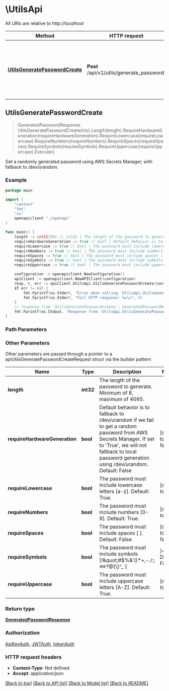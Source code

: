 # \UtilsApi

All URIs are relative to *http://localhost*

Method | HTTP request | Description
------------- | ------------- | -------------
[**UtilsGeneratePasswordCreate**](UtilsApi.md#UtilsGeneratePasswordCreate) | **Post** /api/v1/utils/generate_password/ | Get a randomly generated password using AWS Secrets Manager, with fallback to /dev/urandom.



## UtilsGeneratePasswordCreate

> GeneratedPasswordResponse UtilsGeneratePasswordCreate(ctx).Length(length).RequireHardwareGeneration(requireHardwareGeneration).RequireLowercase(requireLowercase).RequireNumbers(requireNumbers).RequireSpaces(requireSpaces).RequireSymbols(requireSymbols).RequireUppercase(requireUppercase).Execute()

Get a randomly generated password using AWS Secrets Manager, with fallback to /dev/urandom.



### Example

```go
package main

import (
    "context"
    "fmt"
    "os"
    openapiclient "./openapi"
)

func main() {
    length := int32(56) // int32 | The length of the password to generate.  Minimum of 8, maximum of 4095.
    requireHardwareGeneration := true // bool | Default behavior is to fallback to /dev/urandom if we fail to get a random password from AWS Secrets Manager.  If set to 'True', we will not fallback to local password generation using /dev/urandom.  Default: False (optional) (default to false)
    requireLowercase := true // bool | The password must include lowercase letters [a-z]. Default: True. (optional) (default to true)
    requireNumbers := true // bool | The password must include numbers [0-9].  Default: True. (optional) (default to true)
    requireSpaces := true // bool | The password must include spaces [ ].  Default: False. (optional) (default to false)
    requireSymbols := true // bool | The password must include symbols [!\"#$%&'()*+,-./:;<=>?@[\\]^_`{|}~].  Default: False. (optional) (default to false)
    requireUppercase := true // bool | The password must include uppercase letters [A-Z].  Default: True. (optional) (default to true)

    configuration := openapiclient.NewConfiguration()
    apiClient := openapiclient.NewAPIClient(configuration)
    resp, r, err := apiClient.UtilsApi.UtilsGeneratePasswordCreate(context.Background()).Length(length).RequireHardwareGeneration(requireHardwareGeneration).RequireLowercase(requireLowercase).RequireNumbers(requireNumbers).RequireSpaces(requireSpaces).RequireSymbols(requireSymbols).RequireUppercase(requireUppercase).Execute()
    if err != nil {
        fmt.Fprintf(os.Stderr, "Error when calling `UtilsApi.UtilsGeneratePasswordCreate``: %v\n", err)
        fmt.Fprintf(os.Stderr, "Full HTTP response: %v\n", r)
    }
    // response from `UtilsGeneratePasswordCreate`: GeneratedPasswordResponse
    fmt.Fprintf(os.Stdout, "Response from `UtilsApi.UtilsGeneratePasswordCreate`: %v\n", resp)
}
```

### Path Parameters



### Other Parameters

Other parameters are passed through a pointer to a apiUtilsGeneratePasswordCreateRequest struct via the builder pattern


Name | Type | Description  | Notes
------------- | ------------- | ------------- | -------------
 **length** | **int32** | The length of the password to generate.  Minimum of 8, maximum of 4095. | 
 **requireHardwareGeneration** | **bool** | Default behavior is to fallback to /dev/urandom if we fail to get a random password from AWS Secrets Manager.  If set to &#39;True&#39;, we will not fallback to local password generation using /dev/urandom.  Default: False | [default to false]
 **requireLowercase** | **bool** | The password must include lowercase letters [a-z]. Default: True. | [default to true]
 **requireNumbers** | **bool** | The password must include numbers [0-9].  Default: True. | [default to true]
 **requireSpaces** | **bool** | The password must include spaces [ ].  Default: False. | [default to false]
 **requireSymbols** | **bool** | The password must include symbols [!\&quot;#$%&amp;&#39;()*+,-./:;&lt;&#x3D;&gt;?@[\\]^_&#x60;{|}~].  Default: False. | [default to false]
 **requireUppercase** | **bool** | The password must include uppercase letters [A-Z].  Default: True. | [default to true]

### Return type

[**GeneratedPasswordResponse**](GeneratedPasswordResponse.md)

### Authorization

[ApiKeyAuth](../README.md#ApiKeyAuth), [JWTAuth](../README.md#JWTAuth), [tokenAuth](../README.md#tokenAuth)

### HTTP request headers

- **Content-Type**: Not defined
- **Accept**: application/json

[[Back to top]](#) [[Back to API list]](../README.md#documentation-for-api-endpoints)
[[Back to Model list]](../README.md#documentation-for-models)
[[Back to README]](../README.md)

